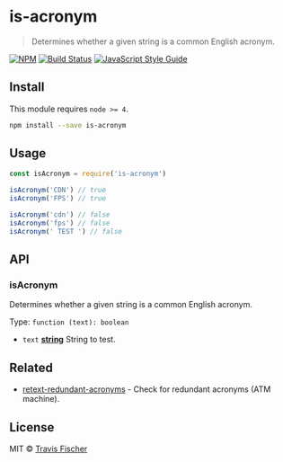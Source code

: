 # is-acronym

> Determines whether a given string is a common English acronym.

[![NPM](https://img.shields.io/npm/v/is-acronym.svg)](https://www.npmjs.com/package/is-acronym) [![Build Status](https://travis-ci.com/transitive-bullshit/is-acronym.svg?branch=master)](https://travis-ci.com/transitive-bullshit/is-acronym) [![JavaScript Style Guide](https://img.shields.io/badge/code_style-standard-brightgreen.svg)](https://standardjs.com)

## Install

This module requires `node >= 4`.

```bash
npm install --save is-acronym
```

## Usage

```js
const isAcronym = require('is-acronym')

isAcronym('CDN') // true
isAcronym('FPS') // true

isAcronym('cdn') // false
isAcronym('fps') // false
isAcronym(' TEST ') // false
```

## API

<!-- Generated by documentation.js. Update this documentation by updating the source code. -->

### isAcronym

Determines whether a given string is a common English acronym.

Type: `function (text): boolean`

-   `text` **[string](https://developer.mozilla.org/docs/Web/JavaScript/Reference/Global_Objects/String)** String to test.

## Related

-   [retext-redundant-acronyms](https://github.com/retextjs/retext-redundant-acronyms) - Check for redundant acronyms (ATM machine).

## License

MIT © [Travis Fischer](https://github.com/transitive-bullshit)

